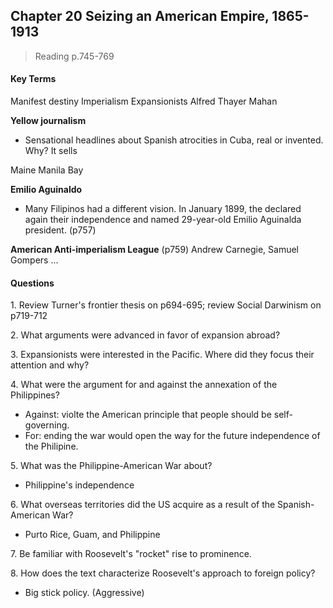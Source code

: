 ## Chapter 20 Seizing an American Empire, 1865-1913

>Reading
p.745-769

#### Key Terms
Manifest destiny
Imperialism
Expansionists
Alfred Thayer Mahan

**Yellow journalism**
+ Sensational headlines about Spanish atrocities in Cuba, real or invented. Why? It sells

Maine
Manila Bay

**Emilio Aguinaldo**
+ Many Filipinos had a different vision. In January 1899, the declared again their independence and named 29-year-old Emilio Aguinalda president. (p757)

**American Anti-imperialism League** (p759)
Andrew Carnegie, Samuel Gompers ...

#### Questions
1\. Review Turner's frontier thesis on p694-695; review Social Darwinism on p719-712

2\. What arguments were advanced in favor of expansion abroad?

3\. Expansionists were interested in the Pacific. Where did they focus their attention and why?

4\. What were the argument for and against the annexation of the Philippines?
+ Against: violte the American principle that people should be self-governing.
+ For: ending the war would open the way for the future independence of the Philipine.

5\. What was the Philippine-American War about?
+ Philippine's independence

6\. What overseas territories did the US acquire as a result of the Spanish-American War?
+ Purto Rice, Guam, and Philippine

7\. Be familiar with Roosevelt's "rocket" rise to prominence.

8\. How does the text characterize Roosevelt's approach to foreign policy?
+ Big stick policy. (Aggressive)
